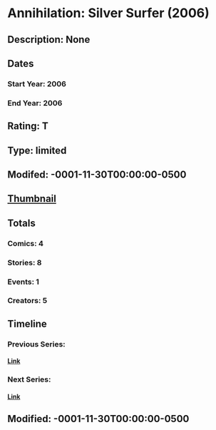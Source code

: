 # Annihilation: Silver Surfer (2006)
## Description: None
## Dates
### Start Year: 2006
### End Year: 2006
## Rating: T
## Type: limited
## Modifed: -0001-11-30T00:00:00-0500
## [Thumbnail](http://i.annihil.us/u/prod/marvel/i/mg/1/10/4bad4aab0d2d3.jpg)
## Totals
### Comics: 4
### Stories: 8
### Events: 1
### Creators: 5
## Timeline
### Previous Series: 
#### [Link]()
### Next Series: 
#### [Link]()
## Modified: -0001-11-30T00:00:00-0500